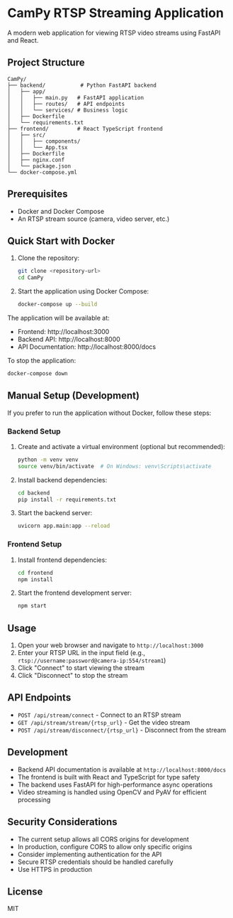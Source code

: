 # CamPy RTSP Streaming Application

A modern web application for viewing RTSP video streams using FastAPI and React.

## Project Structure

```
CamPy/
├── backend/           # Python FastAPI backend
│   ├── app/
│   │   ├── main.py   # FastAPI application
│   │   ├── routes/   # API endpoints
│   │   └── services/ # Business logic
│   ├── Dockerfile
│   └── requirements.txt
├── frontend/         # React TypeScript frontend
│   ├── src/
│   │   ├── components/
│   │   └── App.tsx
│   ├── Dockerfile
│   ├── nginx.conf
│   └── package.json
└── docker-compose.yml
```

## Prerequisites

- Docker and Docker Compose
- An RTSP stream source (camera, video server, etc.)

## Quick Start with Docker

1. Clone the repository:
   ```bash
   git clone <repository-url>
   cd CamPy
   ```

2. Start the application using Docker Compose:
   ```bash
   docker-compose up --build
   ```

The application will be available at:
- Frontend: http://localhost:3000
- Backend API: http://localhost:8000
- API Documentation: http://localhost:8000/docs

To stop the application:
```bash
docker-compose down
```

## Manual Setup (Development)

If you prefer to run the application without Docker, follow these steps:

### Backend Setup

1. Create and activate a virtual environment (optional but recommended):
   ```bash
   python -m venv venv
   source venv/bin/activate  # On Windows: venv\Scripts\activate
   ```

2. Install backend dependencies:
   ```bash
   cd backend
   pip install -r requirements.txt
   ```

3. Start the backend server:
   ```bash
   uvicorn app.main:app --reload
   ```

### Frontend Setup

1. Install frontend dependencies:
   ```bash
   cd frontend
   npm install
   ```

2. Start the frontend development server:
   ```bash
   npm start
   ```

## Usage

1. Open your web browser and navigate to `http://localhost:3000`
2. Enter your RTSP URL in the input field (e.g., `rtsp://username:password@camera-ip:554/stream1`)
3. Click "Connect" to start viewing the stream
4. Click "Disconnect" to stop the stream

## API Endpoints

- `POST /api/stream/connect` - Connect to an RTSP stream
- `GET /api/stream/stream/{rtsp_url}` - Get the video stream
- `POST /api/stream/disconnect/{rtsp_url}` - Disconnect from the stream

## Development

- Backend API documentation is available at `http://localhost:8000/docs`
- The frontend is built with React and TypeScript for type safety
- The backend uses FastAPI for high-performance async operations
- Video streaming is handled using OpenCV and PyAV for efficient processing

## Security Considerations

- The current setup allows all CORS origins for development
- In production, configure CORS to allow only specific origins
- Consider implementing authentication for the API
- Secure RTSP credentials should be handled carefully
- Use HTTPS in production

## License

MIT
